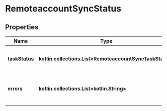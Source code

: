 
# RemoteaccountSyncStatus

## Properties
Name | Type | Description | Notes
------------ | ------------- | ------------- | -------------
**taskStatus** | [**kotlin.collections.List&lt;RemoteaccountSyncTaskStatus&gt;**](RemoteaccountSyncTaskStatus.md) | The task started to synchronize the account |  [optional]
**errors** | **kotlin.collections.List&lt;kotlin.String&gt;** | The errors encountered while starting synchronization tasks |  [optional]



